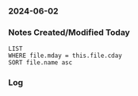 ### 2024-06-02

### Notes Created/Modified Today
```dataview
LIST 
WHERE file.mday = this.file.cday
SORT file.name asc
```
### Log
